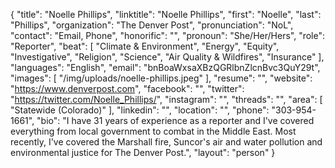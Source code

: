 {
  "title": "Noelle Phillips",
  "linktitle": "Noelle Phillips",
  "first": "Noelle",
  "last": "Phillips",
  "organization": "The Denver Post",
  "pronunciation": "NoL",
  "contact": "Email, Phone",
  "honorific": "",
  "pronoun": "She/Her/Hers",
  "role": "Reporter",
  "beat": [
    "Climate & Environment",
    "Energy",
    "Equity",
    "Investigative",
    "Religion",
    "Science",
    "Air Quality & Wildfires",
    "Insurance"
  ],
  "languages": "English",
  "email": "bnBoaWxsaXBzQGRlbnZlcnBvc3QuY29t",
  "images": [
    "/img/uploads/noelle-phillips.jpeg"
  ],
  "resume": "",
  "website": "https://www.denverpost.com",
  "facebook": "",
  "twitter": "https://twitter.com/Noelle_Phillips/",
  "instagram": "",
  "threads": "",
  "area": [
    "Statewide (Colorado)"
  ],
  "linkedin": "",
  "location": "",
  "phone": "303-954-1661",
  "bio": "I have 31 years of experience as a reporter and I've covered everything from local government to combat in the Middle East. Most recently, I've covered the Marshall fire, Suncor's air and water pollution and environmental justice for The Denver Post.",
  "layout": "person"
}